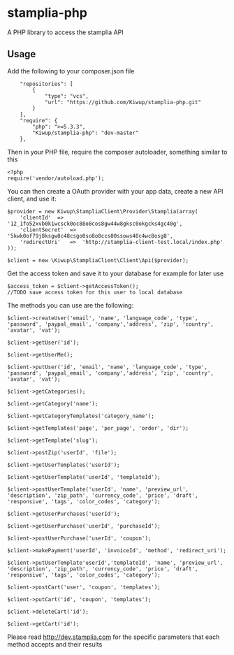 stamplia-php
============

A PHP library to access the stamplia API


Usage
-----

Add the following to your composer.json file

        "repositories": [
            {
                "type": "vcs",
                "url": "https://github.com/Kiwup/stamplia-php.git"
            }
        ],
        "require": {
            "php": ">=5.3.3",
            "Kiwup/stamplia-php": "dev-master"
        },

Then in your PHP file, require the composer autoloader, something similar to this

    <?php
    require('vendor/autoload.php');

You can then create a OAuth provider with your app data, create a new API client, and use it:

    $provider = new Kiwup\StampliaClient\Provider\Stamplia(array(
        'clientId'  =>  '12_1fo52xvb0k1wcsck0oc88o8cos8gw44w8gksc0okgcks4gc40g',
        'clientSecret'  =>  '5kwk0of79j8ksgw8c48csgo0so8o8ccs00ssows40c4wc8osg8',
        'redirectUri'   =>  'http://stamplia-client-test.local/index.php'
    ));

    $client = new \Kiwup\StampliaClient\Client\Api($provider);

Get the access token and save it to your database for example for later use

    $access_token = $client->getAccessToken();
    //TODO save access token for this user to local database

The methods you can use are the following:

    $client->createUser('email', 'name', 'language_code', 'type', 'password', 'paypal_email', 'company','address', 'zip', 'country', 'avatar', 'vat');

    $client->getUser('id');

    $client->getUserMe();

    $client->putUser('id', 'email', 'name', 'language_code', 'type', 'password', 'paypal_email', 'company','address', 'zip', 'country', 'avatar', 'vat');

    $client->getCategories();

    $client->getCategory('name');

    $client->getCategoryTemplates('category_name');

    $client->getTemplates('page', 'per_page', 'order', 'dir');

    $client->getTemplate('slug');

    $client->postZip('userId', 'file');

    $client->getUserTemplates('userId');

    $client->getUserTemplate('userId', 'templateId');

    $client->postUserTemplate('userId', 'name', 'preview_url', 'description', 'zip_path', 'currency_code', 'price', 'draft', 'responsive', 'tags', 'color_codes', 'category');

    $client->getUserPurchases('userId');

    $client->getUserPurchase('userId', 'purchaseId');

    $client->postUserPurchase('userId', 'coupon');

    $client->makePayment('userId', 'invoiceId', 'method', 'redirect_uri');

    $client->putUserTemplate'userId','templateId', 'name', 'preview_url', 'description', 'zip_path', 'currency_code', 'price', 'draft', 'responsive', 'tags', 'color_codes', 'category');

    $client->postCart('user', 'coupon', 'templates');

    $client->putCart('id', 'coupon', 'templates');

    $client->deleteCart('id');

    $client->getCart('id');


Please read http://dev.stamplia.com for the specific parameters that each method accepts and their results